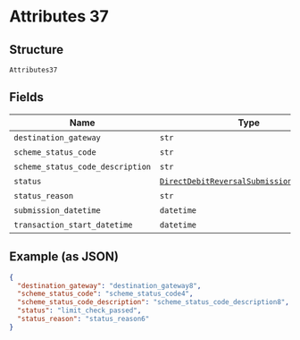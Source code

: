 
# Attributes 37

## Structure

`Attributes37`

## Fields

| Name | Type | Tags | Description |
|  --- | --- | --- | --- |
| `destination_gateway` | `str` | Optional | - |
| `scheme_status_code` | `str` | Optional | - |
| `scheme_status_code_description` | `str` | Optional | - |
| `status` | [`DirectDebitReversalSubmissionStatusEnum`](../../doc/models/direct-debit-reversal-submission-status-enum.md) | Optional | - |
| `status_reason` | `str` | Optional | - |
| `submission_datetime` | `datetime` | Optional | - |
| `transaction_start_datetime` | `datetime` | Optional | - |

## Example (as JSON)

```json
{
  "destination_gateway": "destination_gateway8",
  "scheme_status_code": "scheme_status_code4",
  "scheme_status_code_description": "scheme_status_code_description8",
  "status": "limit_check_passed",
  "status_reason": "status_reason6"
}
```

